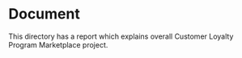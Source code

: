 # Document 

This directory has a report which explains overall Customer Loyalty Program Marketplace project.